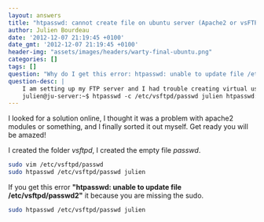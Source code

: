 ```yaml
---
layout: answers
title: "htpasswd: cannot create file on ubuntu server (Apache2 or vsFTPd)"
author: Julien Bourdeau
date: '2012-12-07 21:19:45 +0100'
date_gmt: '2012-12-07 21:19:45 +0100'
header-img: "assets/images/headers/warty-final-ubuntu.png"
categories: []
tags: []
question: "Why do I get this error: htpasswd: unable to update file /etc/vsftpd/passwd2"
question-desc: |
    I am setting up my FTP server and I had trouble creating virtual users. Every time I used the htpasswd command I got this error message:
    julien@ju-server:~$ htpasswd -c /etc/vsftpd/passwd julien htpasswd: cannot create file /etc/vsftpd/passwd
---
```


I looked for a solution online, I thought it was a problem with apache2 modules or something, and I finally sorted it out myself. Get ready you will be amazed!

I created the folder *vsftpd*, I created the empty file *passwd*.

```bash
sudo vim /etc/vsftpd/passwd
sudo htpasswd /etc/vsftpd/passwd julien
```

If you get this error **"htpasswd: unable to update file /etc/vsftpd/passwd2"** it because you are missing the sudo.

```bash
sudo htpasswd /etc/vsftpd/passwd julien
```
